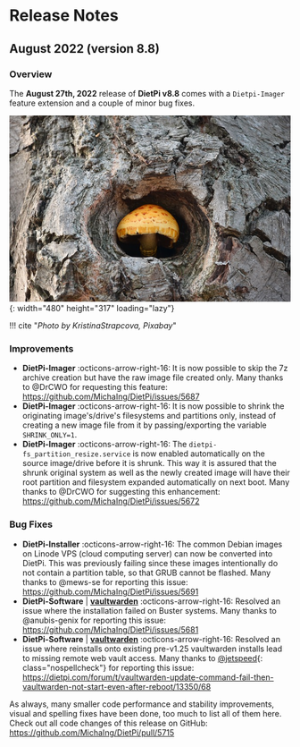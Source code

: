 # Release Notes

## August 2022 (version 8.8)

### Overview

The **August 27th, 2022** release of **DietPi v8.8** comes with a `Dietpi-Imager` feature extension and a couple of minor bug fixes.

![mushroom in tree](../assets/images/dietpi-release-v8_8.jpg){: width="480" height="317" loading="lazy"}

!!! cite "*Photo by KristinaStrapcova, Pixabay*"

### Improvements

- **DietPi-Imager** :octicons-arrow-right-16: It is now possible to skip the 7z archive creation but have the raw image file created only. Many thanks to @DrCWO for requesting this feature: <https://github.com/MichaIng/DietPi/issues/5687>
- **DietPi-Imager** :octicons-arrow-right-16: It is now possible to shrink the originating image's/drive's filesystems and partitions only, instead of creating a new image file from it by passing/exporting the variable `SHRINK_ONLY=1`.
- **DietPi-Imager** :octicons-arrow-right-16: The `dietpi-fs_partition_resize.service` is now enabled automatically on the source image/drive before it is shrunk. This way it is assured that the shrunk original system as well as the newly created image will have their root partition and filesystem expanded automatically on next boot. Many thanks to @DrCWO for suggesting this enhancement: <https://github.com/MichaIng/DietPi/issues/5672>

### Bug Fixes

- **DietPi-Installer** :octicons-arrow-right-16: The common Debian images on Linode VPS (cloud computing server) can now be converted into DietPi. This was previously failing since these images intentionally do not contain a partition table, so that GRUB cannot be flashed. Many thanks to @mews-se for reporting this issue: <https://github.com/MichaIng/DietPi/issues/5691>
- **DietPi-Software** | [**vaultwarden**](../software/cloud.md#vaultwarden) :octicons-arrow-right-16: Resolved an issue where the installation failed on Buster systems. Many thanks to @anubis-genix for reporting this issue: <https://github.com/MichaIng/DietPi/issues/5681>
- **DietPi-Software** | [**vaultwarden**](../software/cloud.md#vaultwarden) :octicons-arrow-right-16: Resolved an issue where reinstalls onto existing pre-v1.25 vaultwarden installs lead to missing remote web vault access. Many thanks to [@jetspeed](https://dietpi.com/forum/u/jetspeed){: class="nospellcheck"} for reporting this issue: <https://dietpi.com/forum/t/vaultwarden-update-command-fail-then-vaultwarden-not-start-even-after-reboot/13350/68>

As always, many smaller code performance and stability improvements, visual and spelling fixes have been done, too much to list all of them here. Check out all code changes of this release on GitHub: <https://github.com/MichaIng/DietPi/pull/5715>

